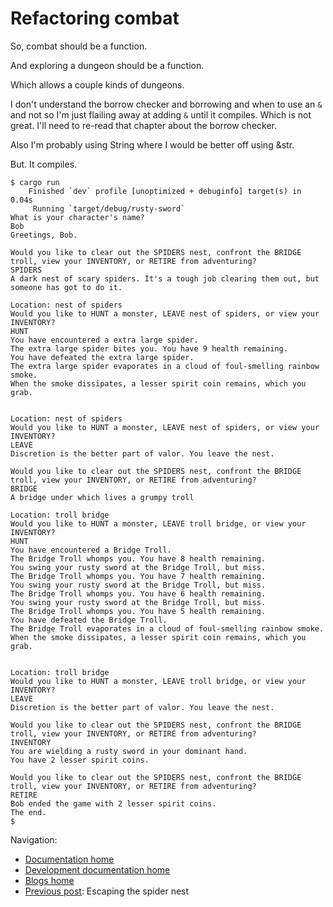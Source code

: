 # Refactoring combat

So, combat should be a function.

And exploring a dungeon should be a function.

Which allows a couple kinds of dungeons.

I don't understand the borrow checker and borrowing and when to use an `&` and not so I'm just flailing away at adding `&` until it compiles. Which is not great. I'll need to re-read that chapter about the borrow checker.

Also I'm probably using String where I would be better off using &str.

But. It compiles.

```shell
$ cargo run
    Finished `dev` profile [unoptimized + debuginfo] target(s) in 0.04s
     Running `target/debug/rusty-sword`
What is your character's name?
Bob
Greetings, Bob.

Would you like to clear out the SPIDERS nest, confront the BRIDGE troll, view your INVENTORY, or RETIRE from adventuring?
SPIDERS
A dark nest of scary spiders. It's a tough job clearing them out, but someone has got to do it.

Location: nest of spiders
Would you like to HUNT a monster, LEAVE nest of spiders, or view your INVENTORY?
HUNT
You have encountered a extra large spider.
The extra large spider bites you. You have 9 health remaining.
You have defeated the extra large spider.
The extra large spider evaporates in a cloud of foul-smelling rainbow smoke.
When the smoke dissipates, a lesser spirit coin remains, which you grab.


Location: nest of spiders
Would you like to HUNT a monster, LEAVE nest of spiders, or view your INVENTORY?
LEAVE
Discretion is the better part of valor. You leave the nest.

Would you like to clear out the SPIDERS nest, confront the BRIDGE troll, view your INVENTORY, or RETIRE from adventuring?
BRIDGE
A bridge under which lives a grumpy troll

Location: troll bridge
Would you like to HUNT a monster, LEAVE troll bridge, or view your INVENTORY?
HUNT
You have encountered a Bridge Troll.
The Bridge Troll whomps you. You have 8 health remaining.
You swing your rusty sword at the Bridge Troll, but miss.
The Bridge Troll whomps you. You have 7 health remaining.
You swing your rusty sword at the Bridge Troll, but miss.
The Bridge Troll whomps you. You have 6 health remaining.
You swing your rusty sword at the Bridge Troll, but miss.
The Bridge Troll whomps you. You have 5 health remaining.
You have defeated the Bridge Troll.
The Bridge Troll evaporates in a cloud of foul-smelling rainbow smoke.
When the smoke dissipates, a lesser spirit coin remains, which you grab.


Location: troll bridge
Would you like to HUNT a monster, LEAVE troll bridge, or view your INVENTORY?
LEAVE
Discretion is the better part of valor. You leave the nest.

Would you like to clear out the SPIDERS nest, confront the BRIDGE troll, view your INVENTORY, or RETIRE from adventuring?
INVENTORY
You are wielding a rusty sword in your dominant hand.
You have 2 lesser spirit coins.

Would you like to clear out the SPIDERS nest, confront the BRIDGE troll, view your INVENTORY, or RETIRE from adventuring?
RETIRE
Bob ended the game with 2 lesser spirit coins.
The end.
$
```

Navigation:

+ [Documentation home](../../../README.md)
+ [Development documentation home](../../README.md)
+ [Blogs home](../README.md)
+ [Previous post](../006-escape/README.md): Escaping the spider nest
